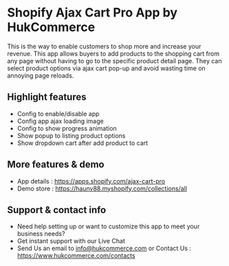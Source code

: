 # Shopify Ajax Cart Pro App by HukCommerce

This is the way to enable customers to shop more and increase your revenue. This app allows buyers to add products to the shopping cart from any page without having to go to the specific product detail page. They can select product options via ajax cart pop-up and avoid wasting time on annoying page reloads.

## Highlight features

- Config to enable/disable app
- Config app ajax loading image
- Config to show progress animation
- Show popup to listing product options
- Show dropdown cart after add product to cart

## More features & demo

- App details : https://apps.shopify.com/ajax-cart-pro
- Demo store : https://haunv88.myshopify.com/collections/all

## Support & contact info

- Need help setting up or want to customize this app to meet your business needs? 
- Get instant support with our Live Chat
- Send Us an email to info@hukcommerce.com or Contact Us : https://www.hukcommerce.com/contacts

